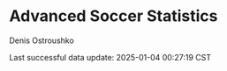 # Advanced Soccer Statistics
Denis Ostroushko

<!-- gfm -->

Last successful data update: 2025-01-04 00:27:19 CST
